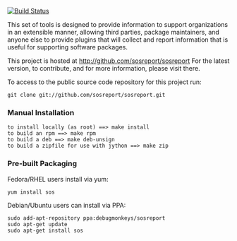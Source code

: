 [![Build Status](https://travis-ci.org/battlemidget/sosreport.png?branch=master)](https://travis-ci.org/battlemidget/sosreport)

This set of tools is designed to provide information to support organizations
in an extensible manner, allowing third parties, package maintainers, and
anyone else to provide plugins that will collect and report information that
is useful for supporting software packages.

This project is hosted at http://github.com/sosreport/sosreport For the latest
version, to contribute, and for more information, please visit there.

To access to the public source code repository for this project run:

```
git clone git://github.com/sosreport/sosreport.git
```

### Manual Installation  ###

```
to install locally (as root) ==> make install
to build an rpm ==> make rpm
to build a deb ==> make deb-unsign
to build a zipfile for use with jython ==> make zip
```

### Pre-built Packaging ###

Fedora/RHEL users install via yum:

```
yum install sos
```

Debian/Ubuntu users can install via PPA:

```
sudo add-apt-repository ppa:debugmonkeys/sosreport
sudo apt-get update
sudo apt-get install sos
```
